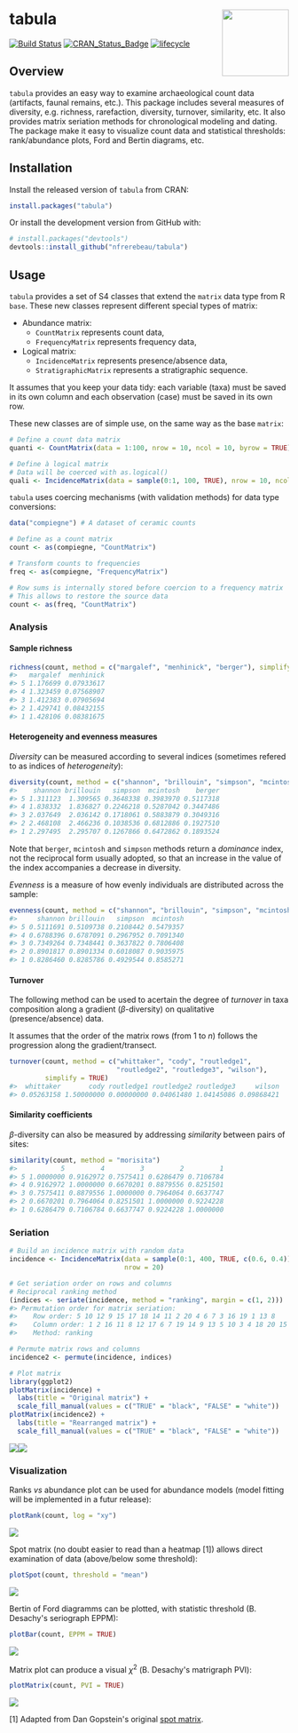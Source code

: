 
<!-- README.md is generated from README.Rmd. Please edit that file -->
tabula <img width=120px src="man/figures/logo.svg" align="right" />
===================================================================

[![Build Status](https://travis-ci.org/nfrerebeau/tabula.svg?branch=master)](https://travis-ci.org/nfrerebeau/tabula) [![CRAN\_Status\_Badge](http://www.r-pkg.org/badges/version/tabula)](https://cran.r-project.org/package=tabula) [![lifecycle](https://img.shields.io/badge/lifecycle-experimental-orange.svg)](https://www.tidyverse.org/lifecycle/#experimental)

Overview
--------

`tabula` provides an easy way to examine archaeological count data (artifacts, faunal remains, etc.). This package includes several measures of diversity, e.g. richness, rarefaction, diversity, turnover, similarity, etc. It also provides matrix seriation methods for chronological modeling and dating. The package make it easy to visualize count data and statistical thresholds: rank/abundance plots, Ford and Bertin diagrams, etc.

Installation
------------

Install the released version of `tabula` from CRAN:

``` r
install.packages("tabula")
```

Or install the development version from GitHub with:

``` r
# install.packages("devtools")
devtools::install_github("nfrerebeau/tabula")
```

Usage
-----

`tabula` provides a set of S4 classes that extend the `matrix` data type from R `base`. These new classes represent different special types of matrix:

-   Abundance matrix:
    -   `CountMatrix` represents count data,
    -   `FrequencyMatrix` represents frequency data,
-   Logical matrix:
    -   `IncidenceMatrix` represents presence/absence data,
    -   `StratigraphicMatrix` represents a stratigraphic sequence.

It assumes that you keep your data tidy: each variable (taxa) must be saved in its own column and each observation (case) must be saved in its own row.

These new classes are of simple use, on the same way as the base `matrix`:

``` r
# Define a count data matrix
quanti <- CountMatrix(data = 1:100, nrow = 10, ncol = 10, byrow = TRUE)

# Define à logical matrix
# Data will be coerced with as.logical()
quali <- IncidenceMatrix(data = sample(0:1, 100, TRUE), nrow = 10, ncol = 10)
```

`tabula` uses coercing mechanisms (with validation methods) for data type conversions:

``` r
data("compiegne") # A dataset of ceramic counts

# Define as a count matrix
count <- as(compiegne, "CountMatrix")

# Transform counts to frequencies
freq <- as(compiegne, "FrequencyMatrix")

# Row sums is internally stored before coercion to a frequency matrix
# This allows to restore the source data
count <- as(freq, "CountMatrix")
```

### Analysis

#### Sample richness

``` r
richness(count, method = c("margalef", "menhinick", "berger"), simplify = TRUE)
#>   margalef  menhinick
#> 5 1.176699 0.07933617
#> 4 1.323459 0.07568907
#> 3 1.412383 0.07905694
#> 2 1.429741 0.08432155
#> 1 1.428106 0.08381675
```

#### Heterogeneity and evenness measures

*Diversity* can be measured according to several indices (sometimes refered to as indices of *heterogeneity*):

``` r
diversity(count, method = c("shannon", "brillouin", "simpson", "mcintosh", "berger"), simplify = TRUE)
#>    shannon brillouin   simpson  mcintosh    berger
#> 5 1.311123  1.309565 0.3648338 0.3983970 0.5117318
#> 4 1.838332  1.836827 0.2246218 0.5287042 0.3447486
#> 3 2.037649  2.036142 0.1718061 0.5883879 0.3049316
#> 2 2.468108  2.466236 0.1038536 0.6812886 0.1927510
#> 1 2.297495  2.295707 0.1267866 0.6472862 0.1893524
```

Note that `berger`, `mcintosh` and `simpson` methods return a *dominance* index, not the reciprocal form usually adopted, so that an increase in the value of the index accompanies a decrease in diversity.

*Evenness* is a measure of how evenly individuals are distributed across the sample:

``` r
evenness(count, method = c("shannon", "brillouin", "simpson", "mcintosh"), simplify = TRUE)
#>     shannon brillouin   simpson  mcintosh
#> 5 0.5111691 0.5109738 0.2108442 0.5479357
#> 4 0.6788396 0.6787091 0.2967952 0.7091340
#> 3 0.7349264 0.7348441 0.3637822 0.7806408
#> 2 0.8901817 0.8901334 0.6018087 0.9035975
#> 1 0.8286460 0.8285786 0.4929544 0.8585271
```

#### Turnover

The following method can be used to acertain the degree of *turnover* in taxa composition along a gradient (*β*-diversity) on qualitative (presence/absence) data.

It assumes that the order of the matrix rows (from 1 to *n*) follows the progression along the gradient/transect.

``` r
turnover(count, method = c("whittaker", "cody", "routledge1",
                           "routledge2", "routledge3", "wilson"),
         simplify = TRUE)
#>  whittaker       cody routledge1 routledge2 routledge3     wilson 
#> 0.05263158 1.50000000 0.00000000 0.04061480 1.04145086 0.09868421
```

#### Similarity coefficients

*β*-diversity can also be measured by addressing *similarity* between pairs of sites:

``` r
similarity(count, method = "morisita")
#>           5         4         3         2         1
#> 5 1.0000000 0.9162972 0.7575411 0.6286479 0.7106784
#> 4 0.9162972 1.0000000 0.6670201 0.8879556 0.8251501
#> 3 0.7575411 0.8879556 1.0000000 0.7964064 0.6637747
#> 2 0.6670201 0.7964064 0.8251501 1.0000000 0.9224228
#> 1 0.6286479 0.7106784 0.6637747 0.9224228 1.0000000
```

### Seriation

``` r
# Build an incidence matrix with random data
incidence <- IncidenceMatrix(data = sample(0:1, 400, TRUE, c(0.6, 0.4)),
                             nrow = 20)

# Get seriation order on rows and columns
# Reciprocal ranking method
(indices <- seriate(incidence, method = "ranking", margin = c(1, 2)))
#> Permutation order for matrix seriation: 
#>    Row order: 5 10 12 9 15 17 18 14 11 2 20 4 6 7 3 16 19 1 13 8 
#>    Column order: 1 2 16 11 8 12 17 6 7 19 14 9 13 5 10 3 4 18 20 15 
#>    Method: ranking
```

``` r
# Permute matrix rows and columns
incidence2 <- permute(incidence, indices)

# Plot matrix
library(ggplot2)
plotMatrix(incidence) + 
  labs(title = "Original matrix") +
  scale_fill_manual(values = c("TRUE" = "black", "FALSE" = "white"))
plotMatrix(incidence2) + 
  labs(title = "Rearranged matrix") +
  scale_fill_manual(values = c("TRUE" = "black", "FALSE" = "white"))
```

![](man/figures/README-permute-1.png)![](man/figures/README-permute-2.png)

### Visualization

Ranks *vs* abundance plot can be used for abundance models (model fitting will be implemented in a futur release):

``` r
plotRank(count, log = "xy")
```

![](man/figures/README-rank-1.png)

Spot matrix (no doubt easier to read than a heatmap [1]) allows direct examination of data (above/below some threshold):

``` r
plotSpot(count, threshold = "mean")
```

![](man/figures/README-spot-1.png)

Bertin of Ford diagramms can be plotted, with statistic threshold (B. Desachy's seriograph EPPM):

``` r
plotBar(count, EPPM = TRUE)
```

![](man/figures/README-seriograph-1.png)

Matrix plot can produce a visual *χ*<sup>2</sup> (B. Desachy's matrigraph PVI):

``` r
plotMatrix(count, PVI = TRUE)
```

![](man/figures/README-matrigraph-1.png)

[1] Adapted from Dan Gopstein's original [spot matrix](https://dgopstein.github.io/articles/spot-matrix/).
